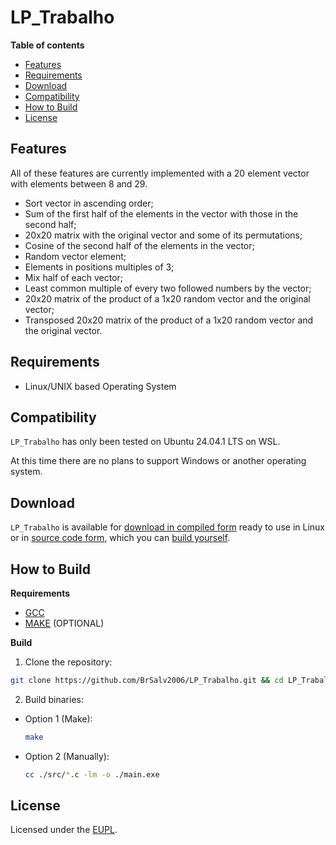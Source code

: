 # LP_Trabalho #
**Table of contents**
- [Features](#features)
- [Requirements](#requirements)
- [Download](#download)
- [Compatibility](#compatibility)
- [How to Build](#how-to-build)
- [License](#license)

## Features ##
All of these features are currently implemented with a 20 element vector with elements between 8 and 29.
- Sort vector in ascending order;
- Sum of the first half of the elements in the vector with those in the second half;
- 20x20 matrix with the original vector and some of its permutations;
- Cosine of the second half of the elements in the vector;
- Random vector element;
- Elements in positions multiples of 3;
- Mix half of each vector;
- Least common multiple of every two followed numbers by the vector;
- 20x20 matrix of the product of a 1x20 random vector and the original vector;
- Transposed 20x20 matrix of the product of a 1x20 random vector and the original vector.

## Requirements ##
- Linux/UNIX based Operating System

## Compatibility ##
`LP_Trabalho` has only been tested on Ubuntu 24.04.1 LTS on WSL.

At this time there are no plans to support Windows or another operating system.

## Download ##
`LP_Trabalho` is available for [download in compiled form](https://github.com/BrSalv2006/LP_Trabalho/releases) ready to use in Linux or in [source code form](https://github.com/BrSalv2006/LP_Trabalho), which you can [build yourself](#how-to-build).

## How to Build ##
**Requirements**
  - [GCC](https://gcc.gnu.org/)
  - [MAKE](https://www.gnu.org/software/make/) (OPTIONAL)

**Build**
1. Clone the repository:
  ```bash
  git clone https://github.com/BrSalv2006/LP_Trabalho.git && cd LP_Trabalho
  ```
2. Build binaries:
  -  Option 1 (Make):
      ```bash
      make
      ```
  -  Option 2 (Manually):
      ```bash
      cc ./src/*.c -lm -o ./main.exe
      ```

## License ##
Licensed under the [EUPL](https://eupl.eu/1.2/en/).